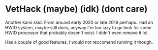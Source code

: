 # VetHack (maybe) (idk) (dont care)
Another kami skid. From around early 2020 or late 2019 perhaps. Had an HWID system, maybe still does, anyway I'm too lazy to go look for some HWID processor that probably dosen't exist. I didn't even remove it lol. 

Has a couple of good features, I would not reccomend running it though.
